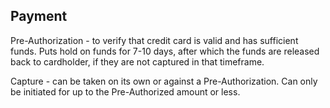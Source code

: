Payment
-

Pre-Authorization - to verify that credit card is valid and has sufficient funds.
Puts hold on funds for 7-10 days, after which the funds are released back to cardholder,
if they are not captured in that timeframe.

Capture - can be taken on its own or against a Pre-Authorization.
Can only be initiated for up to the Pre-Authorized amount or less.
